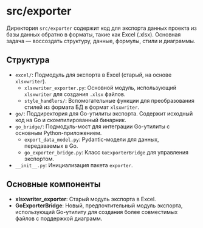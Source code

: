 # src/exporter

Директория `src/exporter` содержит код для экспорта данных проекта из базы данных обратно в форматы, такие как Excel (.xlsx). Основная задача — воссоздать структуру, данные, формулы, стили и диаграммы.

## Структура

* `excel/`: Подмодуль для экспорта в Excel (старый, на основе `xlsxwriter`).
    * `xlsxwriter_exporter.py`: Основной модуль, использующий `xlsxwriter` для создания `.xlsx` файлов.
    * `style_handlers/`: Вспомогательные функции для преобразования стилей из формата БД в формат `xlsxwriter`.
* `go/`: Поддиректория для Go-утилиты экспорта. Содержит исходный код на Go и скомпилированный бинарник.
* `go_bridge/`: Подмодуль-мост для интеграции Go-утилиты с основным Python-приложением.
    * `export_data_model.py`: Pydantic-модели для данных, передаваемых в Go.
    * `go_exporter_bridge.py`: Класс `GoExporterBridge` для управления экспортом.
* `__init__.py`: Инициализация пакета `exporter`.

## Основные компоненты

* **xlsxwriter_exporter**: Старый модуль экспорта в Excel.
* **GoExporterBridge**: Новый, предпочтительный модуль экспорта, использующий Go-утилиту для создания более совместимых файлов с поддержкой диаграмм.

